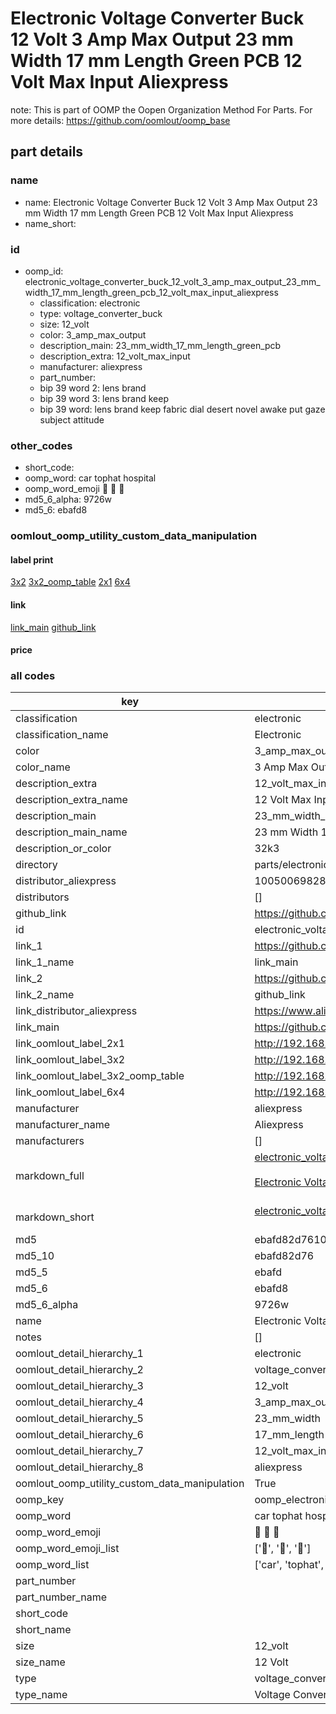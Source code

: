 # Electronic Voltage Converter Buck 12 Volt 3 Amp Max Output 23 mm Width 17 mm Length Green PCB 12 Volt Max Input Aliexpress  

note: This is part of OOMP the Oopen Organization Method For Parts. For more details: https://github.com/oomlout/oomp_base

##  part details





### name
* name: Electronic Voltage Converter Buck 12 Volt 3 Amp Max Output 23 mm Width 17 mm Length Green PCB 12 Volt Max Input Aliexpress
* name_short: 
### id
* oomp_id: electronic_voltage_converter_buck_12_volt_3_amp_max_output_23_mm_width_17_mm_length_green_pcb_12_volt_max_input_aliexpress
  * classification: electronic
  * type: voltage_converter_buck
  * size: 12_volt
  * color: 3_amp_max_output
  * description_main: 23_mm_width_17_mm_length_green_pcb
  * description_extra: 12_volt_max_input
  * manufacturer: aliexpress
  * part_number: 
  * bip 39 word 2: lens brand
  * bip 39 word 3: lens brand keep
  * bip 39 word: lens brand keep fabric dial desert novel awake put gaze subject attitude

### other_codes
* short_code: 
* oomp_word: car tophat hospital
* oomp_word_emoji :car: :tophat: :hospital:
* md5_6_alpha: 9726w
* md5_6: ebafd8






### oomlout_oomp_utility_custom_data_manipulation
#### label print
[3x2](http://192.168.1.245:1112/?label=oomp%209726w)
[3x2_oomp_table](http://192.168.1.107:1112/?label=oomp%209726w)
[2x1](http://192.168.1.242:1112/?label=oomp%209726w)
[6x4](http://192.168.1.55:1112/?label=oomp%209726w)    

#### link

[link_main](https://github.com/oomlout/oomlout_oomp_current_version_messy/tree/main/parts/electronic_voltage_converter_buck_12_volt_3_amp_max_output_23_mm_width_17_mm_length_green_pcb_12_volt_max_input_aliexpress) [github_link](https://github.com/oomlout/oomlout_oomp_part_src/tree/main/parts/electronic_voltage_converter_buck_12_volt_3_amp_max_output_23_mm_width_17_mm_length_green_pcb_12_volt_max_input_aliexpress)                             

#### price







### all codes 
| key | value |  
| --- | --- |  
| classification | electronic |  
| classification_name | Electronic |  
| color | 3_amp_max_output |  
| color_name | 3 Amp Max Output |  
| description_extra | 12_volt_max_input |  
| description_extra_name | 12 Volt Max Input |  
| description_main | 23_mm_width_17_mm_length_green_pcb |  
| description_main_name | 23 mm Width 17 mm Length Green PCB |  
| description_or_color | 32k3 |  
| directory | parts/electronic_voltage_converter_buck_12_volt_3_amp_max_output_23_mm_width_17_mm_length_green_pcb_12_volt_max_input_aliexpress |  
| distributor_aliexpress | 1005006982841208 |  
| distributors | [] |  
| github_link | https://github.com/oomlout/oomlout_oomp_part_src/tree/main/parts/electronic_voltage_converter_buck_12_volt_3_amp_max_output_23_mm_width_17_mm_length_green_pcb_12_volt_max_input_aliexpress |  
| id | electronic_voltage_converter_buck_12_volt_3_amp_max_output_23_mm_width_17_mm_length_green_pcb_12_volt_max_input_aliexpress |  
| link_1 | https://github.com/oomlout/oomlout_oomp_current_version_messy/tree/main/parts/electronic_voltage_converter_buck_12_volt_3_amp_max_output_23_mm_width_17_mm_length_green_pcb_12_volt_max_input_aliexpress |  
| link_1_name | link_main |  
| link_2 | https://github.com/oomlout/oomlout_oomp_part_src/tree/main/parts/electronic_voltage_converter_buck_12_volt_3_amp_max_output_23_mm_width_17_mm_length_green_pcb_12_volt_max_input_aliexpress |  
| link_2_name | github_link |  
| link_distributor_aliexpress | https://www.aliexpress.com/item/1005006982841208.html |  
| link_main | https://github.com/oomlout/oomlout_oomp_current_version_messy/tree/main/parts/electronic_voltage_converter_buck_12_volt_3_amp_max_output_23_mm_width_17_mm_length_green_pcb_12_volt_max_input_aliexpress |  
| link_oomlout_label_2x1 | http://192.168.1.242:1112/?label=oomp%209726w |  
| link_oomlout_label_3x2 | http://192.168.1.245:1112/?label=oomp%209726w |  
| link_oomlout_label_3x2_oomp_table | http://192.168.1.107:1112/?label=oomp%209726w |  
| link_oomlout_label_6x4 | http://192.168.1.55:1112/?label=oomp%209726w |  
| manufacturer | aliexpress |  
| manufacturer_name | Aliexpress |  
| manufacturers | [] |  
| markdown_full | [electronic_voltage_converter_buck_12_volt_3_amp_max_output_23_mm_width_17_mm_length_green_pcb_12_volt_max_input_aliexpress](https://github.com/oomlout/oomlout_oomp_current_version_messy/tree/main/parts/electronic_voltage_converter_buck_12_volt_3_amp_max_output_23_mm_width_17_mm_length_green_pcb_12_volt_max_input_aliexpress)<br>[](https://github.com/oomlout/oomlout_oomp_current_version_messy/tree/main/parts/electronic_voltage_converter_buck_12_volt_3_amp_max_output_23_mm_width_17_mm_length_green_pcb_12_volt_max_input_aliexpress)<br>[Electronic Voltage Converter Buck 12 Volt 3 Amp Max Output 23 Mm Width 17 Mm Length Green Pcb 12 Volt Max Input Aliexpress](https://github.com/oomlout/oomlout_oomp_current_version_messy/tree/main/parts/electronic_voltage_converter_buck_12_volt_3_amp_max_output_23_mm_width_17_mm_length_green_pcb_12_volt_max_input_aliexpress)<br><br> |  
| markdown_short | [electronic_voltage_converter_buck_12_volt_3_amp_max_output_23_mm_width_17_mm_length_green_pcb_12_volt_max_input_aliexpress](https://github.com/oomlout/oomlout_oomp_current_version_messy/tree/main/parts/electronic_voltage_converter_buck_12_volt_3_amp_max_output_23_mm_width_17_mm_length_green_pcb_12_volt_max_input_aliexpress)<br><br> |  
| md5 | ebafd82d761032e0ee9e8516f386c401 |  
| md5_10 | ebafd82d76 |  
| md5_5 | ebafd |  
| md5_6 | ebafd8 |  
| md5_6_alpha | 9726w |  
| name | Electronic Voltage Converter Buck 12 Volt 3 Amp Max Output 23 mm Width 17 mm Length Green PCB 12 Volt Max Input Aliexpress |  
| notes | [] |  
| oomlout_detail_hierarchy_1 | electronic |  
| oomlout_detail_hierarchy_2 | voltage_converter_buck |  
| oomlout_detail_hierarchy_3 | 12_volt |  
| oomlout_detail_hierarchy_4 | 3_amp_max_output |  
| oomlout_detail_hierarchy_5 | 23_mm_width |  
| oomlout_detail_hierarchy_6 | 17_mm_length |  
| oomlout_detail_hierarchy_7 | 12_volt_max_input |  
| oomlout_detail_hierarchy_8 | aliexpress |  
| oomlout_oomp_utility_custom_data_manipulation | True |  
| oomp_key | oomp_electronic_voltage_converter_buck_12_volt_3_amp_max_output_23_mm_width_17_mm_length_green_pcb_12_volt_max_input_aliexpress |  
| oomp_word | car tophat hospital |  
| oomp_word_emoji | :car: :tophat: :hospital: |  
| oomp_word_emoji_list | [':car:', ':tophat:', ':hospital:'] |  
| oomp_word_list | ['car', 'tophat', 'hospital'] |  
| part_number |  |  
| part_number_name |  |  
| short_code |  |  
| short_name |  |  
| size | 12_volt |  
| size_name | 12 Volt |  
| type | voltage_converter_buck |  
| type_name | Voltage Converter Buck |  
